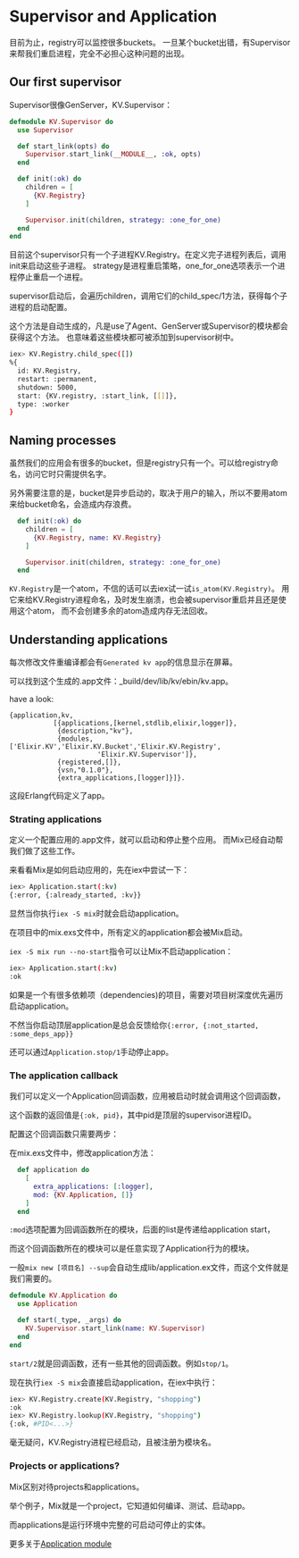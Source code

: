 # Supervisor and Application

目前为止，registry可以监控很多buckets。
一旦某个bucket出错，有Supervisor来帮我们重启进程，完全不必担心这种问题的出现。

## Our first supervisor

Supervisor很像GenServer，KV.Supervisor：

```elixir
defmodule KV.Supervisor do
  use Supervisor

  def start_link(opts) do
    Supervisor.start_link(__MODULE__, :ok, opts)
  end

  def init(:ok) do
    children = [
      {KV.Registry}
    ]

    Supervisor.init(children, strategy: :one_for_one)
  end
end
```

目前这个supervisor只有一个子进程KV.Registry。在定义完子进程列表后，调用init来启动这些子进程。
strategy是进程重启策略，one_for_one选项表示一个进程停止重启一个进程。

supervisor启动后，会遍历children，调用它们的child_spec/1方法，获得每个子进程的启动配置。

这个方法是自动生成的，凡是use了Agent、GenServer或Supervisor的模块都会获得这个方法。
也意味着这些模块都可被添加到supervisor树中。

```sh
iex> KV.Registry.child_spec([])
%{
  id: KV.Registry,
  restart: :permanent,
  shutdown: 5000,
  start: {KV.registry, :start_link, [[]]},
  type: :worker
}
```

## Naming processes

虽然我们的应用会有很多的bucket，但是registry只有一个。可以给registry命名，访问它时只需提供名字。

另外需要注意的是，bucket是异步启动的，取决于用户的输入，所以不要用atom来给bucket命名，会造成内存浪费。

```elixir
  def init(:ok) do
    children = [
      {KV.Registry, name: KV.Registry}
    ]

    Supervisor.init(children, strategy: :one_for_one)
  end
```

`KV.Registry`是一个atom，不信的话可以去iex试一试`is_atom(KV.Registry)`。
用它来给KV.Registry进程命名，及时发生崩溃，也会被supervisor重启并且还是使用这个atom，
而不会创建多余的atom造成内存无法回收。

## Understanding applications

每次修改文件重编译都会有`Generated kv app`的信息显示在屏幕。

可以找到这个生成的.app文件：_build/dev/lib/kv/ebin/kv.app。

have a look:

```
{application,kv,
           [{applications,[kernel,stdlib,elixir,logger]},
            {description,"kv"},
            {modules,['Elixir.KV','Elixir.KV.Bucket','Elixir.KV.Registry',
                      'Elixir.KV.Supervisor']},
            {registered,[]},
            {vsn,"0.1.0"},
            {extra_applications,[logger]}]}.
```

这段Erlang代码定义了app。

### Strating applications

定义一个配置应用的.app文件，就可以启动和停止整个应用。
而Mix已经自动帮我们做了这些工作。

来看看Mix是如何启动应用的，先在iex中尝试一下：

```sh
iex> Application.start(:kv)
{:error, {:already_started, :kv}}
```

显然当你执行`iex -S mix`时就会启动application。

在项目中的mix.exs文件中，所有定义的application都会被Mix启动。

`iex -S mix run --no-start`指令可以让Mix不启动application：

```sh
iex> Application.start(:kv)
:ok
```

如果是一个有很多依赖项（dependencies)的项目，需要对项目树深度优先遍历启动application。

不然当你启动顶层application是总会反馈给你`{:error, {:not_started, :some_deps_app}}`

还可以通过`Application.stop/1`手动停止app。

### The application callback

我们可以定义一个Application回调函数，应用被启动时就会调用这个回调函数，

这个函数的返回值是`{:ok, pid}`，其中pid是顶层的supervisor进程ID。

配置这个回调函数只需要两步：

在mix.exs文件中，修改application方法：

```elixir
  def application do
    [
      extra_applications: [:logger],
      mod: {KV.Application, []}
    ]
  end
```

`:mod`选项配置为回调函数所在的模块，后面的list是传递给application start，

而这个回调函数所在的模块可以是任意实现了Application行为的模块。

一般`mix new [项目名] --sup`会自动生成lib/application.ex文件，而这个文件就是我们需要的。

```elixir
defmodule KV.Application do
  use Application

  def start(_type, _args) do
    KV.Supervisor.start_link(name: KV.Supervisor)
  end
end
```

`start/2`就是回调函数，还有一些其他的回调函数。例如`stop/1`。

现在执行`iex -S mix`会直接启动application，在iex中执行：

```sh
iex> KV.Registry.create(KV.Registry, "shopping")
:ok
iex> KV.Registry.lookup(KV.Registry, "shopping")
{:ok, #PID<...>}
```

毫无疑问，KV.Registry进程已经启动，且被注册为模块名。

### Projects or applications?

Mix区别对待projects和applications。

举个例子，Mix就是一个project，它知道如何编译、测试、启动app。

而applications是运行环境中完整的可启动可停止的实体。

更多关于[Application module](https://hexdocs.pm/elixir/Application.html)

